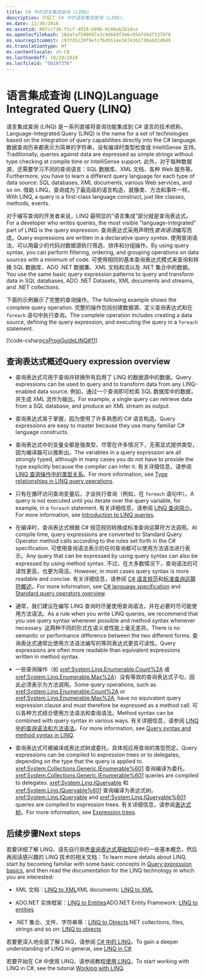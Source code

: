 ```yaml
---
title: C# 中的语言集成查询 (LINQ)
description: 介绍了 C# 中的语言集成查询 (LINQ)。
ms.date: 11/30/2016
ms.assetid: 007cc736-f5cf-4919-b99b-0c00ab2814ce
ms.openlocfilehash: 18dafaf590697a3c9d669f346c956fd4df3378f0
ms.sourcegitcommit: c93fd5139f9efcf6db514e3474301738a6d1d649
ms.translationtype: HT
ms.contentlocale: zh-CN
ms.lasthandoff: 10/28/2018
ms.locfileid: "50197376"
---
```

# <a name="language-integrated-query-linq"></a><span data-ttu-id="0564a-103">语言集成查询 (LINQ)</span><span class="sxs-lookup"><span data-stu-id="0564a-103">Language Integrated Query (LINQ)</span></span>

<span data-ttu-id="0564a-104">语言集成查询 (LINQ) 是一系列直接将查询功能集成到 C# 语言的技术统称。</span><span class="sxs-lookup"><span data-stu-id="0564a-104">Language-Integrated Query (LINQ) is the name for a set of technologies based on the integration of query capabilities directly into the C# language.</span></span> <span data-ttu-id="0564a-105">数据查询历来都表示为简单的字符串，没有编译时类型检查或 IntelliSense 支持。</span><span class="sxs-lookup"><span data-stu-id="0564a-105">Traditionally, queries against data are expressed as simple strings without type checking at compile time or IntelliSense support.</span></span> <span data-ttu-id="0564a-106">此外，对于每种数据源，还需要学习不同的查询语言：SQL 数据库、XML 文档、各种 Web 服务等。</span><span class="sxs-lookup"><span data-stu-id="0564a-106">Furthermore, you have to learn a different query language for each type of data source: SQL databases, XML documents, various Web services, and so on.</span></span> <span data-ttu-id="0564a-107">借助 LINQ，查询成为了最高级的语言构造，就像类、方法和事件一样。</span><span class="sxs-lookup"><span data-stu-id="0564a-107">With LINQ, a query is a first-class language construct, just like classes, methods, events.</span></span>

<span data-ttu-id="0564a-108">对于编写查询的开发者来说，LINQ 最明显的“语言集成”部分就是查询表达式。</span><span class="sxs-lookup"><span data-stu-id="0564a-108">For a developer who writes queries, the most visible "language-integrated" part of LINQ is the query expression.</span></span> <span data-ttu-id="0564a-109">查询表达式采用声明性*查询语法*编写而成。</span><span class="sxs-lookup"><span data-stu-id="0564a-109">Query expressions are written in a declarative *query syntax*.</span></span> <span data-ttu-id="0564a-110">使用查询语法，可以用最少的代码对数据源执行筛选、排序和分组操作。</span><span class="sxs-lookup"><span data-stu-id="0564a-110">By using query syntax, you can perform filtering, ordering, and grouping operations on data sources with a minimum of code.</span></span> <span data-ttu-id="0564a-111">可使用相同的基本查询表达式模式来查询和转换 SQL 数据库、ADO .NET 数据集、XML 文档和流以及 .NET 集合中的数据。</span><span class="sxs-lookup"><span data-stu-id="0564a-111">You use the same basic query expression patterns to query and transform data in SQL databases, ADO .NET Datasets, XML documents and streams, and .NET collections.</span></span>

<span data-ttu-id="0564a-112">下面的示例展示了完整的查询操作。</span><span class="sxs-lookup"><span data-stu-id="0564a-112">The following example shows the complete query operation.</span></span> <span data-ttu-id="0564a-113">完整的操作包括创建数据源、定义查询表达式和在 `foreach` 语句中执行查询。</span><span class="sxs-lookup"><span data-stu-id="0564a-113">The complete operation includes creating a data source, defining the query expression, and executing the query in a `foreach` statement.</span></span>

[!code-csharp[csProgGuideLINQ#11](~/samples/snippets/csharp/concepts/linq/index_1.cs)]

## <a name="query-expression-overview"></a><span data-ttu-id="0564a-114">查询表达式概述</span><span class="sxs-lookup"><span data-stu-id="0564a-114">Query expression overview</span></span>

- <span data-ttu-id="0564a-115">查询表达式可用于查询并转换所有启用了 LINQ 的数据源中的数据。</span><span class="sxs-lookup"><span data-stu-id="0564a-115">Query expressions can be used to query and to transform data from any LINQ-enabled data source.</span></span> <span data-ttu-id="0564a-116">例如，通过一个查询即可检索 SQL 数据库中的数据，并生成 XML 流作为输出。</span><span class="sxs-lookup"><span data-stu-id="0564a-116">For example, a single query can retrieve data from a SQL database, and produce an XML stream as output.</span></span>

- <span data-ttu-id="0564a-117">查询表达式易于掌握，因为使用了许多熟悉的 C# 语言构造。</span><span class="sxs-lookup"><span data-stu-id="0564a-117">Query expressions are easy to master because they use many familiar C# language constructs.</span></span>

- <span data-ttu-id="0564a-118">查询表达式中的变量全都是强类型，尽管在许多情况下，无需显式提供类型，因为编译器可以推断出。</span><span class="sxs-lookup"><span data-stu-id="0564a-118">The variables in a query expression are all strongly typed, although in many cases you do not have to provide the type explicitly because the compiler can infer it.</span></span> <span data-ttu-id="0564a-119">有关详细信息，请参阅 [LINQ 查询操作中的类型关系](../programming-guide/concepts/linq/type-relationships-in-linq-query-operations.md)。</span><span class="sxs-lookup"><span data-stu-id="0564a-119">For more information, see [Type relationships in LINQ query operations](../programming-guide/concepts/linq/type-relationships-in-linq-query-operations.md).</span></span>

- <span data-ttu-id="0564a-120">只有在循环访问查询变量后，才会执行查询（例如，在 `foreach` 语句中）。</span><span class="sxs-lookup"><span data-stu-id="0564a-120">A query is not executed until you iterate over the query variable, for example, in a `foreach` statement.</span></span> <span data-ttu-id="0564a-121">有关详细信息，请参阅 [LINQ 查询简介](../programming-guide/concepts/linq/introduction-to-linq-queries.md)。</span><span class="sxs-lookup"><span data-stu-id="0564a-121">For more information, see [Introduction to LINQ queries](../programming-guide/concepts/linq/introduction-to-linq-queries.md).</span></span>

- <span data-ttu-id="0564a-122">在编译时，查询表达式根据 C# 规范规则转换成标准查询运算符方法调用。</span><span class="sxs-lookup"><span data-stu-id="0564a-122">At compile time, query expressions are converted to Standard Query Operator method calls according to the rules set forth in the C# specification.</span></span> <span data-ttu-id="0564a-123">可使用查询语法表示的任何查询都可以使用方法语法进行表示。</span><span class="sxs-lookup"><span data-stu-id="0564a-123">Any query that can be expressed by using query syntax can also be expressed by using method syntax.</span></span> <span data-ttu-id="0564a-124">不过，在大多数情况下，查询语法的可读性更高，也更为简洁。</span><span class="sxs-lookup"><span data-stu-id="0564a-124">However, in most cases query syntax is more readable and concise.</span></span> <span data-ttu-id="0564a-125">有关详细信息，请参阅 [C# 语言规范](~/_csharplang/spec/expressions.md#query-expressions)和[标准查询运算符概述](../programming-guide/concepts/linq/standard-query-operators-overview.md)。</span><span class="sxs-lookup"><span data-stu-id="0564a-125">For more information, see [C# language specification](~/_csharplang/spec/expressions.md#query-expressions) and [Standard query operators overview](../programming-guide/concepts/linq/standard-query-operators-overview.md).</span></span>

- <span data-ttu-id="0564a-126">通常，我们建议在编写 LINQ 查询时尽量使用查询语法，并在必要时尽可能使用方法语法。</span><span class="sxs-lookup"><span data-stu-id="0564a-126">As a rule when you write LINQ queries, we recommend that you use query syntax whenever possible and method syntax whenever necessary.</span></span> <span data-ttu-id="0564a-127">这两种不同的形式在语义或性能上毫无差异。</span><span class="sxs-lookup"><span data-stu-id="0564a-127">There is no semantic or performance difference between the two different forms.</span></span> <span data-ttu-id="0564a-128">查询表达式通常比使用方法语法编写的等同表达式更具可读性。</span><span class="sxs-lookup"><span data-stu-id="0564a-128">Query expressions are often more readable than equivalent expressions written in method syntax.</span></span>

- <span data-ttu-id="0564a-129">一些查询操作（如 <xref:System.Linq.Enumerable.Count%2A> 或 <xref:System.Linq.Enumerable.Max%2A>）没有等效的查询表达式子句，因此必须表示为方法调用。</span><span class="sxs-lookup"><span data-stu-id="0564a-129">Some query operations, such as <xref:System.Linq.Enumerable.Count%2A> or <xref:System.Linq.Enumerable.Max%2A>, have no equivalent query expression clause and must therefore be expressed as a method call.</span></span> <span data-ttu-id="0564a-130">可以各种方式结合使用方法语法和查询语法。</span><span class="sxs-lookup"><span data-stu-id="0564a-130">Method syntax can be combined with query syntax in various ways.</span></span> <span data-ttu-id="0564a-131">有关详细信息，请参阅 [LINQ 中的查询语法和方法语法](../programming-guide/concepts/linq/query-syntax-and-method-syntax-in-linq.md)。</span><span class="sxs-lookup"><span data-stu-id="0564a-131">For more information, see [Query syntax and method syntax in LINQ](../programming-guide/concepts/linq/query-syntax-and-method-syntax-in-linq.md).</span></span>

- <span data-ttu-id="0564a-132">查询表达式可被编译成表达式树或委托，具体视应用查询的类型而定。</span><span class="sxs-lookup"><span data-stu-id="0564a-132">Query expressions can be compiled to expression trees or to delegates, depending on the type that the query is applied to.</span></span> <span data-ttu-id="0564a-133"><xref:System.Collections.Generic.IEnumerable%601> 查询编译为委托。</span><span class="sxs-lookup"><span data-stu-id="0564a-133"><xref:System.Collections.Generic.IEnumerable%601> queries are compiled to delegates.</span></span> <span data-ttu-id="0564a-134"><xref:System.Linq.IQueryable> 和 <xref:System.Linq.IQueryable%601> 查询编译为表达式树。</span><span class="sxs-lookup"><span data-stu-id="0564a-134"><xref:System.Linq.IQueryable> and <xref:System.Linq.IQueryable%601> queries are compiled to expression trees.</span></span> <span data-ttu-id="0564a-135">有关详细信息，请参阅[表达式树](../expression-trees.md)。</span><span class="sxs-lookup"><span data-stu-id="0564a-135">For more information, see [Expression trees](../expression-trees.md).</span></span>

## <a name="next-steps"></a><span data-ttu-id="0564a-136">后续步骤</span><span class="sxs-lookup"><span data-stu-id="0564a-136">Next steps</span></span>

<span data-ttu-id="0564a-137">若要详细了解 LINQ，请先自行熟悉[查询表达式基础知识](query-expression-basics.md)中的一些基本概念，然后再阅读感兴趣的 LINQ 技术的相关文档：</span><span class="sxs-lookup"><span data-stu-id="0564a-137">To learn more details about LINQ, start by becoming familiar with some basic concepts in [Query expression basics](query-expression-basics.md), and then read the documentation for the LINQ technology in which you are interested:</span></span>

- <span data-ttu-id="0564a-138">XML 文档：[LINQ to XML](../programming-guide/concepts/linq/linq-to-xml.md)</span><span class="sxs-lookup"><span data-stu-id="0564a-138">XML documents: [LINQ to XML](../programming-guide/concepts/linq/linq-to-xml.md)</span></span>

- <span data-ttu-id="0564a-139">ADO.NET 实体框架：[LINQ to Entities](../../framework/data/adonet/ef/language-reference/linq-to-entities.md)</span><span class="sxs-lookup"><span data-stu-id="0564a-139">ADO.NET Entity Framework: [LINQ to entities](../../framework/data/adonet/ef/language-reference/linq-to-entities.md)</span></span>

- <span data-ttu-id="0564a-140">.NET 集合、文件、字符串等：[LINQ to Objects](../programming-guide/concepts/linq/linq-to-objects.md)</span><span class="sxs-lookup"><span data-stu-id="0564a-140">.NET collections, files, strings and so on: [LINQ to objects](../programming-guide/concepts/linq/linq-to-objects.md)</span></span>

<span data-ttu-id="0564a-141">若要更深入地全面了解 LINQ，请参阅 [C# 中的 LINQ](linq-in-csharp.md)。</span><span class="sxs-lookup"><span data-stu-id="0564a-141">To gain a deeper understanding of LINQ in general, see [LINQ in C#](linq-in-csharp.md).</span></span>

<span data-ttu-id="0564a-142">若要开始在 C# 中使用 LINQ，请参阅教程[使用 LINQ](../tutorials/working-with-linq.md)。</span><span class="sxs-lookup"><span data-stu-id="0564a-142">To start working with LINQ in C#, see the tutorial [Working with LINQ](../tutorials/working-with-linq.md).</span></span>
